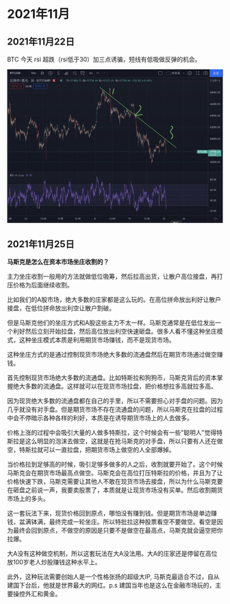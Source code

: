 # 2021年11月

## 2021年11月22日

BTC 今天 rsi 超跌（rsi低于30）加三点诱骗，短线有低吸做反弹的机会。

![img](./assets/17181637548855_.pic.jpg)

## 2021年11月25日

**马斯克是怎么在资本市场坐庄收割的？**

主力坐庄收割一般用的方法就做低位吸筹，然后拉高出货，让散户高位接盘，再打压价格为后面继续收割。

比如我们的A股市场，绝大多数的庄家都是这么玩的。在高位拼命放出利好让散户接盘，在低位拼命放出利空让散户割破。

但是马斯克他们的坐庄方式和A股这些主力不太一样。马斯克通常是在低位发出一个利好然后立刻开始拉盘，然后高位放出利空快速砸盘。很多人看不懂这种坐庄模式，这种坐庄模式本质是利用期货市场赚钱，而不是现货市场。

这种坐庄方式的是通过控制现货市场绝大多数的流通盘然后在期货市场通过做空赚钱。

首先控制现货市场绝大多数的流通盘。比如特斯拉和狗狗币，马斯克背后的资本掌握绝大多数的流通盘。这样就可以在现货市场拉盘，把价格想拉多高就拉多高。

因为现货绝大多数的流通盘都在自己的手里，所以不需要担心对手盘的问题。因为几乎就没有对手盘。但是期货市场不存在流通盘的问题，所以马斯克在拉盘的过程中会不停暗示各种各样的利好，本质是在诱导期货市场上的人去做多。

价格上涨的过程中会吸引大量的人做多特斯拉，这个时候会有一些"聪明人"觉得特斯拉是这么明显的泡沫去做空，这就是在抢马斯克的对手盘，所以只要有人还在做空，特斯拉就可以一直拉盘，把期货市场上做空的人全部爆掉。

当价格拉到足够高的时候，吸引足够多做多的人之后，收割就要开始了。这个时候马斯克会在期货市场最高点做空。马斯克会在高位打压特斯拉的价格，并且为了让价格快速下跌，马斯克需要让其他人不敢在现货市场去接盘，所以为什么马斯克要在砸盘之前说一声，我要卖股票了，本质就是让现货市场没有买单。然后收割期货市场上的多头。

这一套玩法下来，现货价格回到原点，哪怕没有赚到钱。但是期货市场是单边赚钱，盆满钵满，最终完成一轮坐庄。所以特批拉这种股票看空不要做空。看空是因为最终会回到原点，不做空的原因是只要不是做空在最高点，马斯克就会逼空把你拉爆。

大A没有这种做空机制，所以这套玩法在大A没法用。大A的庄家还是停留在高位放100岁老人炒股赚钱这种水平上。

此外，这种玩法需要创始人是一个性格张扬的超级大IP, 马斯克最适合不过，自从建国下台后，他就是世界最大的网红。p.s 建国当年也是这么在金融市场玩的，主要操控外汇和黄金。